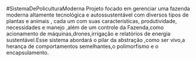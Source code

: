 #SistemaDePoliculturaModerna
Projeto focado em gerenciar uma fazenda moderna altamente tecnológica e autossustentável com diversos tipos de plantas e animais , cada um com suas características, produtividade, necessidades e manejo ,além de um controle da Fazenda,como acionamento de máquinas,drones,irrigação e relatórios de energia sustentável.Esse sistema abordará o pilar da abstração ,como ser vivo,a herança de comportamentos semelhantes,o polimorfismo e o encapsulamento.
